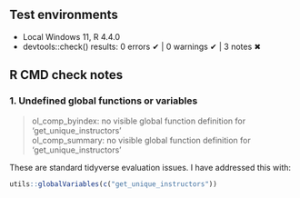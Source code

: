 ## Test environments
* Local Windows 11, R 4.4.0
* devtools::check() results:
  0 errors ✔ | 0 warnings ✔ | 3 notes ✖

## R CMD check notes

### 1. Undefined global functions or variables
> ol_comp_byindex: no visible global function definition for ‘get_unique_instructors’  
> ol_comp_summary: no visible global function definition for ‘get_unique_instructors’

These are standard tidyverse evaluation issues. I have addressed this with:
```r
utils::globalVariables(c("get_unique_instructors"))
